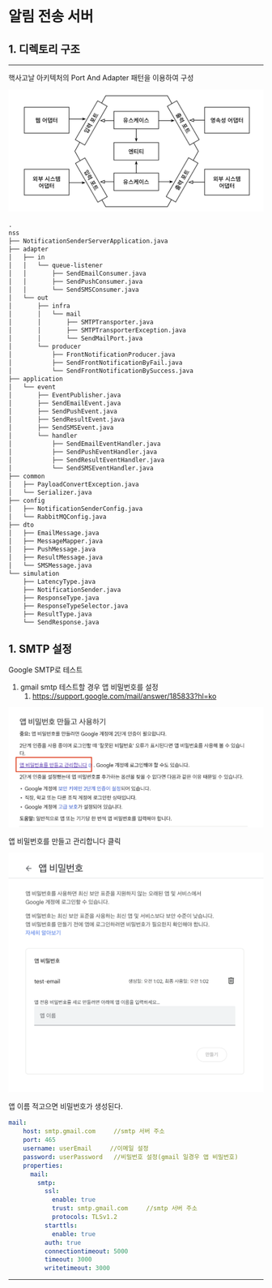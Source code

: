 # 알림 전송 서버


## 1. 디렉토리 구조

---

핵사고날 아키텍처의 Port And Adapter 패턴을 이용하여 구성

![](docs/hexagonal.jpg)

```tree
.
nss
├── NotificationSenderServerApplication.java
├── adapter
│   ├── in
│   │   └── queue-listener
│   │       ├── SendEmailConsumer.java
│   │       ├── SendPushConsumer.java
│   │       └── SendSMSConsumer.java
│   └── out
│       ├── infra
│       │   └── mail
│       │       ├── SMTPTransporter.java
│       │       ├── SMTPTransporterException.java
│       │       └── SendMailPort.java
│       └── producer
│           ├── FrontNotificationProducer.java
│           ├── SendFrontNotificationByFail.java
│           └── SendFrontNotificationBySuccess.java
├── application
│   └── event
│       ├── EventPublisher.java
│       ├── SendEmailEvent.java
│       ├── SendPushEvent.java
│       ├── SendResultEvent.java
│       ├── SendSMSEvent.java
│       └── handler
│           ├── SendEmailEventHandler.java
│           ├── SendPushEventHandler.java
│           ├── SendResultEventHandler.java
│           └── SendSMSEventHandler.java
├── common
│   ├── PayloadConvertException.java
│   └── Serializer.java
├── config
│   ├── NotificationSenderConfig.java
│   └── RabbitMQConfig.java
├── dto
│   ├── EmailMessage.java
│   ├── MessageMapper.java
│   ├── PushMessage.java
│   ├── ResultMessage.java
│   └── SMSMessage.java
└── simulation
    ├── LatencyType.java
    ├── NotificationSender.java
    ├── ResponseType.java
    ├── ResponseTypeSelector.java
    ├── ResultType.java
    └── SendResponse.java
```


## 1. SMTP 설정

Google SMTP로 테스트
1. gmail smtp 테스트할 경우 앱 비밀번호를 설정
   1. https://support.google.com/mail/answer/185833?hl=ko

![앱 비밀번호를 만들고 관리합니다 클릭](docs/app_pwd_link.png)

앱 비밀번호를 만들고 관리합니다 클릭


![앱 이름 적고으면 비밀번호가 생성된다.](docs/app_pwd_setting.png)

앱 이름 적고으면 비밀번호가 생성된다.

```yml
mail:
    host: smtp.gmail.com     //smtp 서버 주소
    port: 465
    username: userEmail     //이메일 설정
    password: userPassword   //비밀번호 설정(gmail 일경우 앱 비밀번호)
    properties:
      mail:
        smtp:
          ssl:
            enable: true
            trust: smtp.gmail.com     //smtp 서버 주소
            protocols: TLSv1.2
          starttls:
            enable: true
          auth: true
          connectiontimeout: 5000
          timeout: 3000
          writetimeout: 3000
```

---